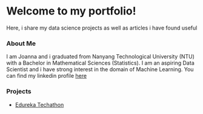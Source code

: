 # Welcome to my portfolio!
Here, i share my data science projects as well as articles i have found useful

### About Me
I am Joanna and i graduated from Nanyang Technological University (NTU) with a Bachelor in Mathematical Sciences (Statistics). I am an aspiring Data Scientist and i have strong interest in the domain of Machine Learning. You can find my linkedin profile [here](https://linkedin.com/in/joannakhek/)

### Projects
- [Edureka Techathon](https://github.com/Joanna-Khek/joanna-khek.github.io/blob/master/Edureka_Techathon.ipynb)


